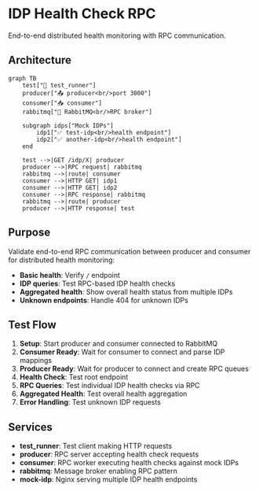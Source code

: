 # IDP Health Check RPC

End-to-end distributed health monitoring with RPC communication.

## Architecture

```mermaid
graph TB
    test["🧪 test_runner"]
    producer["📤 producer<br/>port 3000"]
    consumer["📥 consumer"]
    rabbitmq["🐰 RabbitMQ<br/>RPC broker"]

    subgraph idps["Mock IDPs"]
        idp1["✅ test-idp<br/>health endpoint"]
        idp2["✅ another-idp<br/>health endpoint"]
    end

    test -->|GET /idp/X| producer
    producer -->|RPC request| rabbitmq
    rabbitmq -->|route| consumer
    consumer -->|HTTP GET| idp1
    consumer -->|HTTP GET| idp2
    consumer -->|RPC response| rabbitmq
    rabbitmq -->|route| producer
    producer -->|HTTP response| test
```

## Purpose

Validate end-to-end RPC communication between producer and consumer for distributed health monitoring:

- **Basic health**: Verify `/` endpoint
- **IDP queries**: Test RPC-based IDP health checks
- **Aggregated health**: Show overall health status from multiple IDPs
- **Unknown endpoints**: Handle 404 for unknown IDPs

## Test Flow

1. **Setup**: Start producer and consumer connected to RabbitMQ
2. **Consumer Ready**: Wait for consumer to connect and parse IDP mappings
3. **Producer Ready**: Wait for producer to connect and create RPC queues
4. **Health Check**: Test root endpoint
5. **RPC Queries**: Test individual IDP health checks via RPC
6. **Aggregated Health**: Test overall health aggregation
7. **Error Handling**: Test unknown IDP requests

## Services

- **test_runner**: Test client making HTTP requests
- **producer**: RPC server accepting health check requests
- **consumer**: RPC worker executing health checks against mock IDPs
- **rabbitmq**: Message broker enabling RPC pattern
- **mock-idp**: Nginx serving multiple IDP health endpoints
